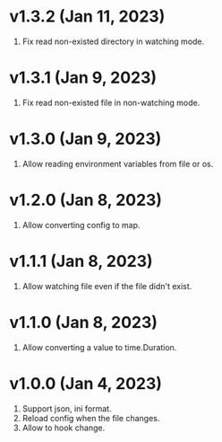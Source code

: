 # v1.3.2 (Jan 11, 2023)

1. Fix read non-existed directory in watching mode.

# v1.3.1 (Jan 9, 2023)

1. Fix read non-existed file in non-watching mode.

# v1.3.0 (Jan 9, 2023)

1. Allow reading environment variables from file or os.

# v1.2.0 (Jan 8, 2023)

1. Allow converting config to map.

# v1.1.1 (Jan 8, 2023)

1.  Allow watching file even if the file didn't exist.

# v1.1.0 (Jan 8, 2023)

1. Allow converting a value to time.Duration.

# v1.0.0 (Jan 4, 2023)

1. Support json, ini format.
2. Reload config when the file changes.
3. Allow to hook change.

